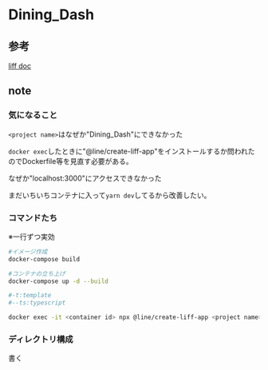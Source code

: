 # Dining_Dash

## 参考

[liff doc](https://developers.line.biz/ja/docs/liff/cli-tool-create-liff-app/#start-the-liff-app-on-the-localhost)

## note

### 気になること

`<project name>`はなぜか"Dining_Dash"にできなかった

`docker exec`したときに"@line/create-liff-app"をインストールするか問われたのでDockerfile等を見直す必要がある。

なぜか"localhost:3000"にアクセスできなかった

まだいちいちコンテナに入って`yarn dev`してるから改善したい。

### コマンドたち

※一行ずつ実効

```sh
#イメージ作成
docker-compose build

#コンテナの立ち上げ
docker-compose up -d --build

#-t:template
#--ts:typescript

docker exec -it <container id> npx @line/create-liff-app <project name> -t nextjs -l <liff id> --ts --yarn
```

### ディレクトリ構成

書く
